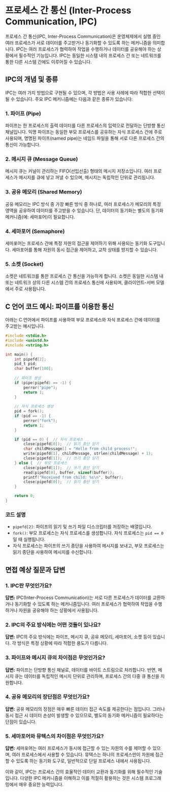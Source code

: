 # 프로세스 간 통신 (Inter-Process Communication, IPC)

프로세스 간 통신(IPC, Inter-Process Communication)은 운영체제에서 실행 중인 여러 프로세스가 서로 데이터를 주고받거나 동기화할 수 있도록 하는 메커니즘을 의미합니다. IPC는 여러 프로세스가 협력하여 작업을 수행하거나 데이터를 공유해야 하는 상황에서 필수적인 기능입니다. IPC는 동일한 시스템 내의 프로세스 간 또는 네트워크를 통한 다른 시스템 간에도 이루어질 수 있습니다.

## IPC의 개념 및 종류

IPC는 여러 가지 방법으로 구현될 수 있으며, 각 방법은 사용 사례에 따라 적합한 선택이 될 수 있습니다. 주요 IPC 메커니즘에는 다음과 같은 종류가 있습니다:

### 1. 파이프 (Pipe)
파이프는 한 프로세스의 출력 데이터를 다른 프로세스의 입력으로 전달하는 단방향 통신 채널입니다. 익명 파이프는 동일한 부모 프로세스를 공유하는 자식 프로세스 간에 주로 사용되며, 명명된 파이프(named pipe)는 네임드 파일을 통해 서로 다른 프로세스 간의 통신이 가능합니다.

### 2. 메시지 큐 (Message Queue)
메시지 큐는 커널이 관리하는 FIFO(선입선출) 형태의 메시지 저장소입니다. 여러 프로세스가 메시지를 큐에 넣고 꺼낼 수 있으며, 메시지는 독립적인 단위로 관리됩니다.

### 3. 공유 메모리 (Shared Memory)
공유 메모리는 IPC 방식 중 가장 빠른 방식 중 하나로, 여러 프로세스가 메모리의 특정 영역을 공유하여 데이터를 주고받을 수 있습니다. 단, 데이터의 동기화는 별도의 동기화 메커니즘(예: 세마포어)이 필요합니다.

### 4. 세마포어 (Semaphore)
세마포어는 프로세스 간에 특정 자원의 접근을 제어하기 위해 사용되는 동기화 도구입니다. 세마포어를 통해 자원의 동시 접근을 제어하고, 교착 상태를 방지할 수 있습니다.

### 5. 소켓 (Socket)
소켓은 네트워크를 통한 프로세스 간 통신을 가능하게 합니다. 소켓은 동일한 시스템 내 또는 네트워크 상의 다른 시스템 간의 프로세스 통신에 사용되며, 클라이언트-서버 모델에서 주로 사용됩니다.

## C 언어 코드 예시: 파이프를 이용한 통신

아래는 C 언어에서 파이프를 사용하여 부모 프로세스와 자식 프로세스 간에 데이터를 주고받는 예시입니다.

```c
#include <stdio.h>
#include <unistd.h>
#include <string.h>

int main() {
    int pipefd[2];
    pid_t pid;
    char buffer[100];
    
    // 파이프 생성
    if (pipe(pipefd) == -1) {
        perror("pipe");
        return 1;
    }
    
    // 자식 프로세스 생성
    pid = fork();
    if (pid == -1) {
        perror("fork");
        return 1;
    }

    if (pid == 0) {  // 자식 프로세스
        close(pipefd[0]);  // 읽기 종단 닫기
        char childMessage[] = "Hello from child process!";
        write(pipefd[1], childMessage, strlen(childMessage) + 1);
        close(pipefd[1]);  // 쓰기 종단 닫기
    } else {  // 부모 프로세스
        close(pipefd[1]);  // 쓰기 종단 닫기
        read(pipefd[0], buffer, sizeof(buffer));
        printf("Received from child: %s\n", buffer);
        close(pipefd[0]);  // 읽기 종단 닫기
    }

    return 0;
}
```

### 코드 설명
- `pipefd[2]`: 파이프의 읽기 및 쓰기 파일 디스크립터를 저장하는 배열입니다.
- `fork()`: 부모 프로세스는 자식 프로세스를 생성합니다. 자식 프로세스는 `pid == 0`일 때 실행됩니다.
- 자식 프로세스는 파이프의 쓰기 종단을 사용하여 메시지를 보내고, 부모 프로세스는 읽기 종단을 사용하여 메시지를 수신합니다.

## 면접 예상 질문과 답변

### 1. **IPC란 무엇인가요?**
   **답변:** IPC(Inter-Process Communication)는 서로 다른 프로세스가 데이터를 교환하거나 동기화할 수 있도록 하는 메커니즘입니다. 여러 프로세스가 협력하여 작업을 수행하거나 자원을 공유해야 하는 상황에서 사용됩니다.

### 2. **IPC의 주요 방식에는 어떤 것들이 있나요?**
   **답변:** IPC의 주요 방식에는 파이프, 메시지 큐, 공유 메모리, 세마포어, 소켓 등이 있습니다. 각 방식은 특정 상황에 따라 적합한 용도가 다릅니다.

### 3. **파이프와 메시지 큐의 차이점은 무엇인가요?**
   **답변:** 파이프는 단방향 통신 채널로, 데이터를 바이트 스트림으로 처리합니다. 반면, 메시지 큐는 데이터를 독립적인 메시지 단위로 관리하며, 프로세스 간의 다중 큐 통신을 지원합니다.

### 4. **공유 메모리의 장단점은 무엇인가요?**
   **답변:** 공유 메모리의 장점은 매우 빠른 데이터 접근 속도를 제공한다는 점입니다. 그러나 동시 접근 시 데이터 손상이 발생할 수 있으므로, 별도의 동기화 메커니즘이 필요하다는 단점이 있습니다.

### 5. **세마포어와 뮤텍스의 차이점은 무엇인가요?**
   **답변:** 세마포어는 여러 프로세스가 동시에 접근할 수 있는 자원의 수를 제어할 수 있으며, 여러 프로세스에서 사용할 수 있습니다. 뮤텍스는 하나의 프로세스만이 자원에 접근할 수 있도록 하는 동기화 도구로, 일반적으로 단일 프로세스 내에서 사용됩니다.

이와 같이, IPC는 프로세스 간의 효율적인 데이터 교환과 동기화를 위해 필수적인 기술입니다. 다양한 IPC 메커니즘을 이해하고 이를 적절히 활용하는 것은 시스템 프로그래밍에서 매우 중요한 능력입니다.
